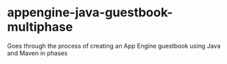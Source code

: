 appengine-java-guestbook-multiphase
===================================

Goes through the process of creating an App Engine guestbook using Java and Maven in phases
